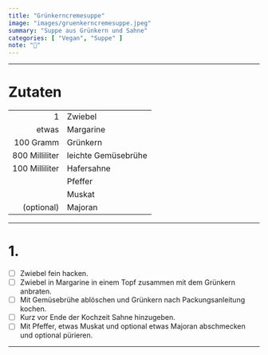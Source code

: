 ```yaml
---
title: "Grünkerncremesuppe"
image: "images/gruenkerncremesuppe.jpeg"
summary: "Suppe aus Grünkern und Sahne"
categories: [ "Vegan", "Suppe" ]
note: "🚧"
---
```


---

# Zutaten

|                |                     |
|---------------:|:--------------------|
|              1 | Zwiebel             |
|          etwas | Margarine           |
|      100 Gramm | Grünkern            |
| 800 Milliliter | leichte Gemüsebrühe |
| 100 Milliliter | Hafersahne          |
|                | Pfeffer             |
|                | Muskat              |
|     (optional) | Majoran             |

---

# 1.

- [ ] Zwiebel fein hacken.
- [ ] Zwiebel in Margarine in einem Topf zusammen mit dem Grünkern anbraten.
- [ ] Mit Gemüsebrühe ablöschen und Grünkern nach Packungsanleitung kochen.
- [ ] Kurz vor Ende der Kochzeit Sahne hinzugeben.
- [ ] Mit Pfeffer, etwas Muskat und optional etwas Majoran abschmecken und optional pürieren.

---
